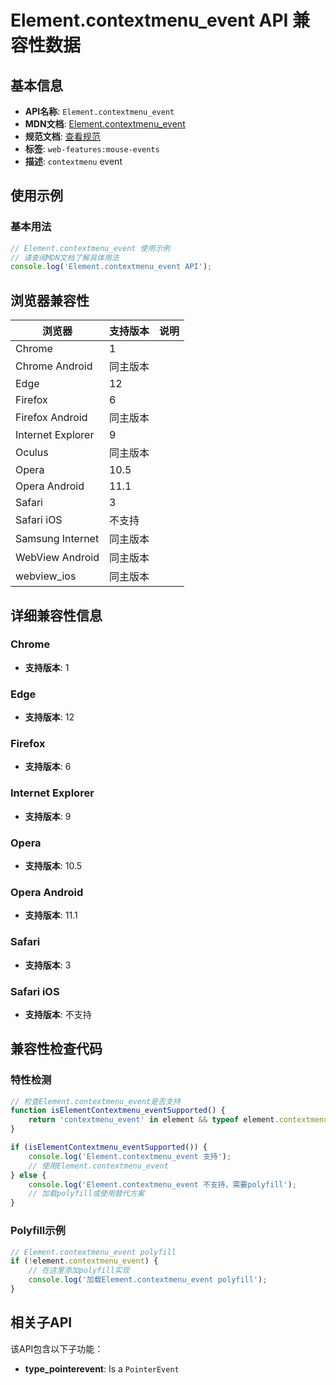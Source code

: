 # Element.contextmenu_event API 兼容性数据

## 基本信息

- **API名称**: `Element.contextmenu_event`
- **MDN文档**: [Element.contextmenu_event](https://developer.mozilla.org/docs/Web/API/Element/contextmenu_event)
- **规范文档**: [查看规范](https://w3c.github.io/uievents/#event-type-contextmenu)
- **标签**: `web-features:mouse-events`
- **描述**: `contextmenu` event

## 使用示例

### 基本用法

```javascript
// Element.contextmenu_event 使用示例
// 请查阅MDN文档了解具体用法
console.log('Element.contextmenu_event API');
```

## 浏览器兼容性

| 浏览器 | 支持版本 | 说明 |
|--------|----------|------|
| Chrome | 1 |  |
| Chrome Android | 同主版本 |  |
| Edge | 12 |  |
| Firefox | 6 |  |
| Firefox Android | 同主版本 |  |
| Internet Explorer | 9 |  |
| Oculus | 同主版本 |  |
| Opera | 10.5 |  |
| Opera Android | 11.1 |  |
| Safari | 3 |  |
| Safari iOS | 不支持 |  |
| Samsung Internet | 同主版本 |  |
| WebView Android | 同主版本 |  |
| webview_ios | 同主版本 |  |

## 详细兼容性信息

### Chrome

- **支持版本**: 1

### Edge

- **支持版本**: 12

### Firefox

- **支持版本**: 6

### Internet Explorer

- **支持版本**: 9

### Opera

- **支持版本**: 10.5

### Opera Android

- **支持版本**: 11.1

### Safari

- **支持版本**: 3

### Safari iOS

- **支持版本**: 不支持

## 兼容性检查代码

### 特性检测

```javascript
// 检查Element.contextmenu_event是否支持
function isElementContextmenu_eventSupported() {
    return 'contextmenu_event' in element && typeof element.contextmenu_event === 'function';
}

if (isElementContextmenu_eventSupported()) {
    console.log('Element.contextmenu_event 支持');
    // 使用Element.contextmenu_event
} else {
    console.log('Element.contextmenu_event 不支持，需要polyfill');
    // 加载polyfill或使用替代方案
}
```

### Polyfill示例

```javascript
// Element.contextmenu_event polyfill
if (!element.contextmenu_event) {
    // 在这里添加polyfill实现
    console.log('加载Element.contextmenu_event polyfill');
}
```

## 相关子API

该API包含以下子功能：

- **type_pointerevent**: Is a `PointerEvent`

